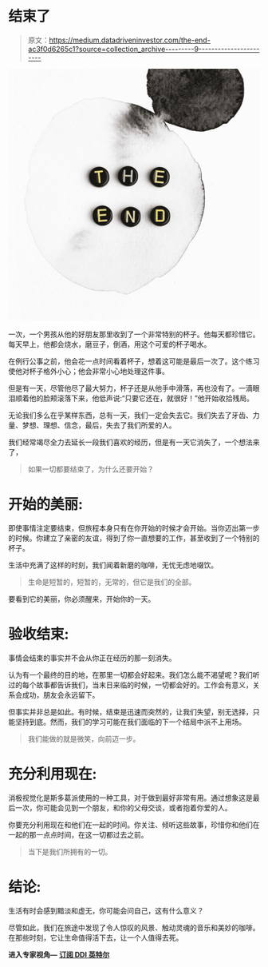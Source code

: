 # 结束了

> 原文：<https://medium.datadriveninvestor.com/the-end-ac3f0d6265c1?source=collection_archive---------9----------------------->

![](img/6d2de46747aa18b4fcee17f62addbd39.png)

一次，一个男孩从他的好朋友那里收到了一个非常特别的杯子。他每天都珍惜它。每天早上，他都会烧水，磨豆子，倒酒，用这个可爱的杯子喝水。

在例行公事之前，他会花一点时间看着杯子，想着这可能是最后一次了。这个练习使他对杯子格外小心；他会非常小心地处理这件事。

但是有一天，尽管他尽了最大努力，杯子还是从他手中滑落，再也没有了。一滴眼泪顺着他的脸颊滚落下来，他低声说:“只要它还在，就很好！”他开始收拾残局。

无论我们多么在乎某样东西，总有一天，我们一定会失去它。我们失去了牙齿、力量、梦想、理想、信念，最后，失去了我们所爱的人。

我们经常竭尽全力去延长一段我们喜欢的经历，但是有一天它消失了，一个想法来了，

> 如果一切都要结束了，为什么还要开始？

# 开始的美丽:

即使事情注定要结束，但旅程本身只有在你开始的时候才会开始。当你迈出第一步的时候。你建立了亲密的友谊，得到了你一直想要的工作，甚至收到了一个特别的杯子。

生活中充满了这样的时刻，我们闻着新磨的咖啡，无忧无虑地啜饮。

> 生命是短暂的，短暂的，无常的，但它是我们的全部。

要看到它的美丽，你必须醒来，开始你的一天。

# 验收结束:

事情会结束的事实并不会从你正在经历的那一刻消失。

认为有一个最终的目的地，在那里一切都会好起来。我们怎么能不渴望呢？我们听过的每个故事都告诉我们，当末日来临的时候，一切都会好的。工作会有意义，关系会成功，朋友会永远留下。

但事实并非总是如此。有时候，结束是迅速而突然的，让我们失望，别无选择，只能坚持到底。然而，我们的学习可能在我们面临的下一个结局中派不上用场。

> 我们能做的就是微笑，向前迈一步。

# 充分利用现在:

消极视觉化是斯多葛派使用的一种工具，对于做到最好非常有用。通过想象这是最后一次，你可能会见到一个朋友，和你的父母交谈，或者抱着你爱的人。

你要充分利用现在和他们在一起的时间。你关注、倾听这些故事，珍惜你和他们在一起的那一点点时间，在这一切都过去之前。

> 当下是我们所拥有的一切。

# 结论:

生活有时会感到黯淡和虚无，你可能会问自己，这有什么意义？

尽管如此，我们在旅途中发现了令人惊叹的风景、触动灵魂的音乐和美妙的咖啡。在那些时刻，它让生命值得活下去，让一个人值得去死。

**进入专家视角—** [**订阅 DDI 英特尔**](https://datadriveninvestor.com/ddi-intel)